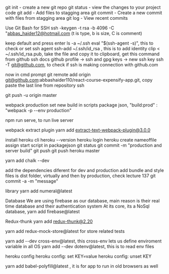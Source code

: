git init - create a new git repo
git status - view the changes to your project code
git add - Add files to stagging area
git commit - Create a new commit with files from stagging area
git log - View recent commits



Use Git Bash for SSH
ssh -keygen -t rsa -b 4096 -C "abbas_haider12@hotmail.com (t is type, b is size, C is comment)

keep default and press enter
ls -a ~/.ssh
eval "$(ssh-agent -s)", this to check or set ssh agent
ssh-add ~/.ssh/id_rsa , this is to add identity
clip < ~/.ssh/id_rsa.pub, take the file and copy it to clipboard, get this command from github ssh docs 
github profile -> ssh and gpg keys -> new ssh key
ssh -T git@github.com, to check if ssh is making connection with github.com

now in cmd prompt
git remote add origin git@github.com:abbashaider110/react-course-expensify-app.git, copy paste the last line from repository ssh

git push -u origin master

webpack production
set new build in scripts package json, "build:prod" : "webpack -p --env production"

npm run serve, to run live server

webpack extract plugin
    yarn add extract-text-webpack-plugin@3.0.0

install heroku cli
heroku --version
heroku login
heroku create nameoffile
assign start script in packagejson
git status
git commit -m "production and server build"
git push
git push heroku master 


yarn add chalk --dev

add the dependencies diferent for dev and production
add bundle and style files is dist folder, virtually and then by production, check lecture 137
git commit -a -m "message"


library
yarn add numeral@latest

Database
We are using firebase as our database, main reason is their real time database and their authentication system
At its core, its a NoSql database, 
yarn add firebase@latest

Redux-thunk
yarn add redux-thunk@2.20


yarn add redux-mock-store@latest  for store related tests

yarn add --dev cross-env@latest, this cross-env lets us define enviroment variable in all OS 
yarn add --dev dotenv@latest,  this is to read env files

heroku config
heroku config: set KEY=value
heroku config: unset KEY


yarn add babel-polyfill@latest , it is for app to run in old browsers as well


